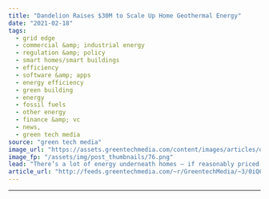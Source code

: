 ```yaml
---
title: "Dandelion Raises $30M to Scale Up Home Geothermal Energy"
date: "2021-02-18"
tags: 
  - grid edge
  - commercial &amp; industrial energy
  - regulation &amp; policy
  - smart homes/smart buildings
  - efficiency
  - software &amp; apps
  - energy efficiency
  - green building
  - energy
  - fossil fuels
  - other energy
  - finance &amp; vc
  - news,
  - green tech media
source: "green tech media"
image_url: "https://assets.greentechmedia.com/content/images/articles/dandeliondrillatrhinebeckhome1.jpg"
image_fp: "/assets/img/post_thumbnails/76.png"
lead: "There’s a lot of energy underneath homes — if reasonably priced technology can be scaled up to tap its potential. A U.S. Department of Energy study indicates that geothermal heat pumps, which capture the steady temperatures of underground air to heat ..."
article_url: "http://feeds.greentechmedia.com/~r/GreentechMedia/~3/0iQ6ZtNo1_U/dandelion-raises-30m-to-scale-up-home-geothermal-energy"
---
```


---
